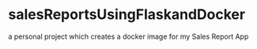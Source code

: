 # salesReportsUsingFlaskandDocker


a personal project which creates a docker image for my Sales Report App
